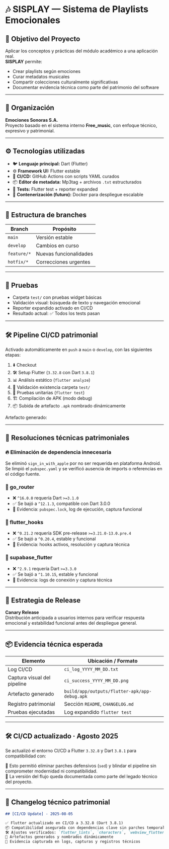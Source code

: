 # 🎶 SISPLAY — Sistema de Playlists Emocionales

## 🎯 Objetivo del Proyecto

Aplicar los conceptos y prácticas del módulo académico a una aplicación real.  
**SISPLAY** permite:

- Crear playlists según emociones  
- Curar metadatos musicales  
- Compartir colecciones culturalmente significativas  
- Documentar evidencia técnica como parte del patrimonio del software  

---

## 🏢 Organización

**Emociones Sonoras S.A.**  
Proyecto basado en el sistema interno **Free_music**, con enfoque técnico, expresivo y patrimonial.

---

## ⚙️ Tecnologías utilizadas

- 🐦 **Lenguaje principal:** Dart (Flutter)  
- ⚙️ **Framework UI:** Flutter estable  
- 🚀 **CI/CD:** GitHub Actions con scripts YAML curados  
- 📦 **Editor de metadata:** Mp3tag + archivos `.txt` estructurados  
- 🧪 **Tests:** Flutter test + reporter expanded  
- 🐳 **Contenerización (futuro):** Docker para despliegue escalable  

---

## 🔗 Estructura de branches

| Branch       | Propósito                          |
|--------------|------------------------------------|
| `main`       | Versión estable                    |
| `develop`    | Cambios en curso                   |
| `feature/*`  | Nuevas funcionalidades             |
| `hotfix/*`   | Correcciones urgentes              |

---

## 🧪 Pruebas

- Carpeta `test/` con pruebas widget básicas  
- Validación visual: búsqueda de texto y navegación emocional  
- Reporter expandido activado en CI/CD  
- Resultado actual: ✅ Todos los tests pasan  

---

## 🛠️ Pipeline CI/CD patrimonial

Activado automáticamente en `push` a `main` o `develop`, con las siguientes etapas:

1. ⬇️ Checkout  
2. 🛠️ Setup Flutter (`3.32.8` con Dart `3.8.1`)  
3. 📊 Análisis estático (`flutter analyze`)  
4. 🧪 Validación existencia carpeta `test/`  
5. 🧪 Pruebas unitarias (`flutter test`)  
6. 🏗️ Compilación de APK (modo debug)  
7. 📦 Subida de artefacto `.apk` nombrado dinámicamente  

Artefacto generado:


---

## 🧰 Resoluciones técnicas patrimoniales

### 🔥 Eliminación de dependencia innecesaria

Se eliminó `sign_in_with_apple` por no ser requerida en plataforma Android.  
Se limpió el `pubspec.yaml` y se verificó ausencia de imports o referencias en el código fuente.

### 🔁 go_router

- ❌ `^16.0.0` requería Dart `>=3.1.0`  
- ✅ Se bajó a `^12.1.3`, compatible con Dart 3.0.0  
- 📎 Evidencia: `pubspec.lock`, log de ejecución, captura funcional  

### 🔁 flutter_hooks

- ❌ `^0.21.2` requería SDK pre-release `>=3.21.0-13.0.pre.4`  
- ✅ Se bajó a `^0.20.4`, estable y funcional  
- 📎 Evidencia: hooks activos, resolución y captura técnica  

### 🔁 supabase_flutter

- ❌ `^2.9.1` requería Dart `>=3.3.0`  
- ✅ Se bajó a `^1.10.15`, estable y funcional  
- 📎 Evidencia: logs de conexión y captura técnica  

---

## 🚀 Estrategia de Release

**Canary Release**  
Distribución anticipada a usuarios internos para verificar respuesta emocional y estabilidad funcional antes del despliegue general.

---

## 📦 Evidencia técnica esperada

| Elemento                      | Ubicación / Formato                          |
|------------------------------|----------------------------------------------|
| Log CI/CD                    | `ci_log_YYYY_MM_DD.txt`                      |
| Captura visual del pipeline  | `ci_success_YYYY_MM_DD.png`                  |
| Artefacto generado           | `build/app/outputs/flutter-apk/app-debug.apk`|
| Registro patrimonial         | Sección `README`, `CHANGELOG.md`             |
| Pruebas ejecutadas           | Log expandido `flutter test`                 |

---

## 🛠️ CI/CD actualizado · Agosto 2025

Se actualizó el entorno CI/CD a Flutter `3.32.8` y Dart `3.8.1` para compatibilidad con:


🔧 Esto permitió eliminar parches defensivos (`sed`) y blindar el pipeline sin comprometer modernidad ni compatibilidad.  
📎 La versión del flujo queda documentada como parte del legado técnico del proyecto.

---

## 🧾 Changelog técnico patrimonial

```md
## [CI/CD Update] - 2025-08-05

✅ Flutter actualizado en CI/CD a 3.32.8 (Dart 3.8.1)  
📦 Compatibilidad asegurada con dependencias clave sin parches temporales  
🛠️ Ajustes verificados: `flutter_lints`, `characters`, `webview_flutter`  
📂 Artefactos generados y nombrados dinámicamente  
📜 Evidencia capturada en logs, capturas y registros técnicos
